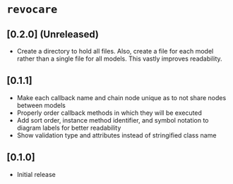 # `revocare`

## [0.2.0] (Unreleased)
- Create a directory to hold all files. Also, create a file for each model rather than a single file for all models. This vastly improves readability.

## [0.1.1]
- Make each callback name and chain node unique as to not share nodes between models
- Properly order callback methods in which they will be executed
- Add sort order, instance method identifier, and symbol notation to diagram labels for better readability
- Show validation type and attributes instead of stringified class name

## [0.1.0]
- Initial release
